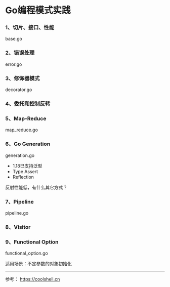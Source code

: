 # Go编程模式实践

### 1、切片、接口、性能

base.go

### 2、错误处理

error.go

### 3、修饰器模式

decorator.go

### 4、委托和控制反转



### 5、Map-Reduce

map_reduce.go

### 6、Go Generation

generation.go

+ 1.18已支持泛型
+ Type Assert
+ Reflection

反射性能低，有什么其它方式？

### 7、Pipeline

pipeline.go

### 8、Visitor

### 9、Functional Option

functional_option.go

适用场景：不定参数的对象初始化

***
参考：
https://coolshell.cn

